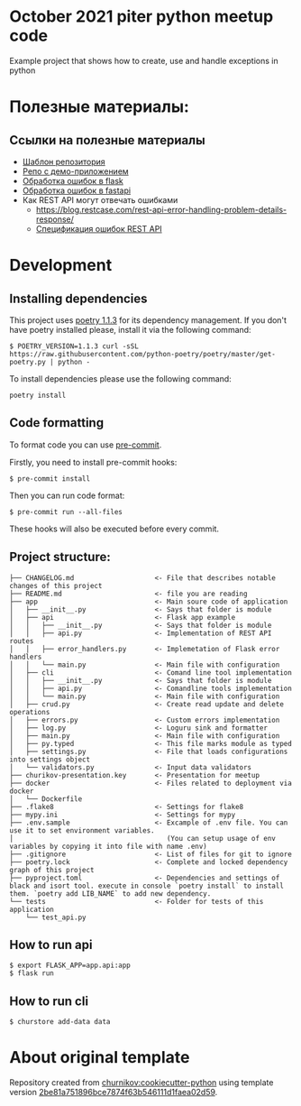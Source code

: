 # October 2021 piter python meetup code

Example project that shows how to create, use and handle exceptions in python

# Полезные материалы:

## Ссылки на полезные материалы

- [Шаблон репозитория](https://github.com/churnikov/cookiecutter-python)
- [Репо с демо-приложением](https://github.com/churnikov/october-2021-piter-python-meetup-code)
- [Обработка ошибок в flask](https://flask.palletsprojects.com/en/2.0.x/errorhandling/)
- [Обработка ошибок в fastapi](https://fastapi.tiangolo.com/tutorial/handling-errors/)
- Как REST API могут отвечать ошибками
    - https://blog.restcase.com/rest-api-error-handling-problem-details-response/
    - [Спецификация ошибок REST API](https://datatracker.ietf.org/doc/html/rfc7807)

# Development

## Installing dependencies

This project uses [poetry 1.1.3](http://python-poetry.org) for its dependency management. If you don't have poetry installed please, install it via the following command:

```console
$ POETRY_VERSION=1.1.3 curl -sSL https://raw.githubusercontent.com/python-poetry/poetry/master/get-poetry.py | python -
```

To install dependencies please use the following command:

```console
poetry install
```

## Code formatting

To format code you can use [pre-commit](http://pre-commit.com).

Firstly, you need to install pre-commit hooks:

```console
$ pre-commit install
```

Then you can run code format:

```console
$ pre-commit run --all-files
```

These hooks will also be executed before every commit.


## Project structure:

```
├── CHANGELOG.md                    <- File that describes notable changes of this project
├── README.md                       <- file you are reading
├── app                             <- Main soure code of application
│   ├── __init__.py                 <- Says that folder is module
│   ├── api                         <- Flask app example
│   │   ├── __init__.py             <- Says that folder is module
│   │   ├── api.py                  <- Implementation of REST API routes
│   │   ├── error_handlers.py       <- Implemetation of Flask error handlers
│   │   └── main.py                 <- Main file with configuration
│   ├── cli                         <- Comand line tool implementation
│   │   ├── __init__.py             <- Says that folder is module
│   │   ├── api.py                  <- Comandline tools implementation
│   │   └── main.py                 <- Main file with configuration
│   ├── crud.py                     <- Create read update and delete operations
│   ├── errors.py                   <- Custom errors implementation
│   ├── log.py                      <- Loguru sink and formatter
│   ├── main.py                     <- Main file with configuration
│   ├── py.typed                    <- This file marks module as typed
│   ├── settings.py                 <- File that loads configurations into settings object
│   └── validators.py               <- Input data validators
├── churikov-presentation.key       <- Presentation for meetup
├── docker                          <- Files related to deployment via docker
│   └── Dockerfile
├── .flake8                         <- Settings for flake8
├── mypy.ini                        <- Settings for mypy
├── .env.sample                     <- Excample of .env file. You can use it to set environment variables.
│                                      (You can setup usage of env variables by copying it into file with name .env)
├── .gitignore                      <- List of files for git to ignore
├── poetry.lock                     <- Complete and locked dependency graph of this project
├── pyproject.toml                  <- Dependencies and settings of black and isort tool. execute in console `poetry install` to install them. `poetry add LIB_NAME` to add new dependency.
└── tests                           <- Folder for tests of this application
    └── test_api.py
```

## How to run api

```console
$ export FLASK_APP=app.api:app
$ flask run
```

## How to run cli

```console
$ churstore add-data data
```

# About original template

Repository created from [churnikov:cookiecutter-python](https://github.com/churnikov/cookiecutter-python) using template version [2be81a751896bce7874f63b546111d1faea02d59](https://github.com/churnikov/cookiecutter-python/commit/2be81a751896bce7874f63b546111d1faea02d59).
